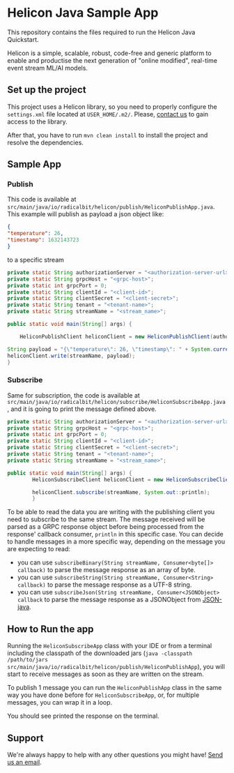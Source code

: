 # Helicon Java Sample App
This repository contains the files required to run the Helicon Java Quickstart.

Helicon is a simple, scalable, robust, code-free and generic platform to enable and productise the next generation of "online modified", real-time event stream ML/AI models.

## Set up the project

This project uses a Helicon library, so you need to properly configure the `settings.xml` file located at `USER_HOME/.m2/`. Please, [contact us](mailto:support@radicalbit.io) to gain access to the library.

After that, you have to run `mvn clean install` to install the project and resolve the dependencies.

## Sample App
### Publish
This code is available at `src/main/java/io/radicalbit/helicon/publish/HeliconPublishApp.java`. This example will publish as payload a json object like:
```json
{
"temperature": 26,
"timestamp": 1632143723
}
```
to a specific stream
```java
private static String authorizationServer = "<authorization-server-url>";
private static String grpcHost = "<grpc-host>";
private static int grpcPort = 0;
private static String clientId = "<client-id>";
private static String clientSecret = "<client-secret>";
private static String tenant = "<tenant-name>";
private static String streamName = "<stream_name>";

public static void main(String[] args) {

    HeliconPublishClient heliconClient = new HeliconPublishClient(authorizationServer, grpcHost, grpcPort, clientId, clientSecret, tenant);

String payload = "{\"temperature\": 26, \"timestamp\": " + System.currentTimeMillis() + "}";
heliconClient.write(streamName, payload);
}
```
### Subscribe
Same for subscription, the code is available at `src/main/java/io/radicalbit/helicon/subscribe/HeliconSubscribeApp.java`, and it is going to print the message defined above.
```java
private static String authorizationServer = "<authorization-server-url>";
private static String grpcHost = "<grpc-host>";
private static int grpcPort = 0;
private static String clientId = "<client-id>";
private static String clientSecret = "<client-secret>";
private static String tenant = "<tenant-name>";
private static String streamName = "<stream_name>";

public static void main(String[] args) {
        HeliconSubscribeClient heliconClient = new HeliconSubscribeClient(authorizationServer, grpcHost, grpcPort, clientId, clientSecret, tenant);

        heliconClient.subscribe(streamName, System.out::println);
        }
```
To be able to read the data you are writing with the publishing client you need to subscribe to the same stream.
The message received will be parsed as a GRPC response object before being processed from the response' callback consumer, `println` in this specific case.
You can decide to handle messages in a more specific way, depending on the message you are expecting to read:
   * you can use `subscribeBinary(String streamName, Consumer<byte[]> callback)` to parse the message response as an array of byte.
   * you can use `subscribeString(String streamName, Consumer<String> callback)` to parse the message response as a UTF-8 string.
   * you can use `subscribeJson(String streamName, Consumer<JSONObject> callback` to parse the message response as a JSONObject from [JSON-java](https://github.com/stleary/JSON-java).

## How to Run the app

Running the `HeliconSubscribeApp` class with your IDE or from a terminal including the classpath of the downloaded jars (`java -classpath /path/to/jars src/main/java/io/radicalbit/helicon/publish/HeliconPublishApp`), you will start to receive messages as soon as they are written on the stream.

To publish 1 message you can run the `HeliconPublishApp` class in the same way you have done before for `HeliconSubscribeApp`, or, for multiple messages, you can wrap it in a loop.

You should see printed the response on the terminal.

## Support
We're always happy to help with any other questions you might have! [Send us an email](mailto:support@radicalbit.io).
 